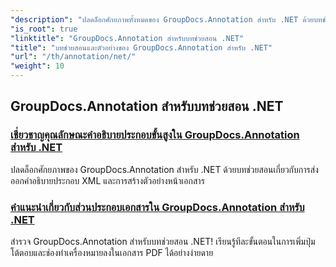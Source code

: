 ```yaml
---
"description": "ปลดล็อกศักยภาพทั้งหมดของ GroupDocs.Annotation สำหรับ .NET ด้วยบทช่วยสอนของเรา ผสานรวมได้อย่างราบรื่น เพิ่มประสิทธิภาพการทำงานร่วมกัน และปรับปรุงเวิร์กโฟลว์ให้มีประสิทธิภาพยิ่งขึ้น"
"is_root": true
"linktitle": "GroupDocs.Annotation สำหรับบทช่วยสอน .NET"
"title": "บทช่วยสอนและตัวอย่างของ GroupDocs.Annotation สำหรับ .NET"
"url": "/th/annotation/net/"
"weight": 10
---
```


## GroupDocs.Annotation สำหรับบทช่วยสอน .NET
### [เชี่ยวชาญคุณลักษณะคำอธิบายประกอบขั้นสูงใน GroupDocs.Annotation สำหรับ .NET](./master-advanced-annotation-features/)
ปลดล็อกศักยภาพของ GroupDocs.Annotation สำหรับ .NET ด้วยบทช่วยสอนเกี่ยวกับการส่งออกคำอธิบายประกอบ XML และการสร้างตัวอย่างหน้าเอกสาร
### [คำแนะนำเกี่ยวกับส่วนประกอบเอกสารใน GroupDocs.Annotation สำหรับ .NET](./guide-to-document-components/)
สำรวจ GroupDocs.Annotation สำหรับบทช่วยสอน .NET! เรียนรู้ทีละขั้นตอนในการเพิ่มปุ่มโต้ตอบและช่องทำเครื่องหมายลงในเอกสาร PDF ได้อย่างง่ายดาย